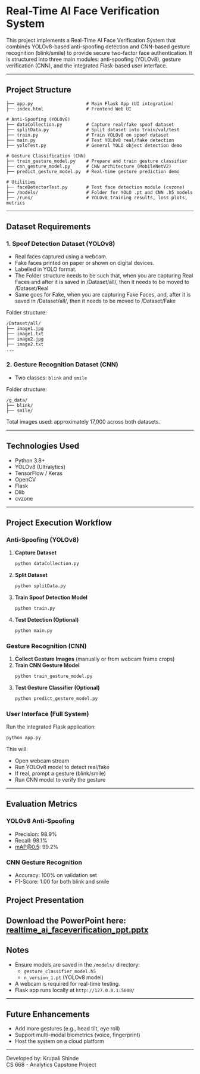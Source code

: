 # Real-Time AI Face Verification System

This project implements a Real-Time AI Face Verification System that combines YOLOv8-based anti-spoofing detection and CNN-based gesture recognition (blink/smile) to provide secure two-factor face authentication. It is structured into three main modules: anti-spoofing (YOLOv8), gesture verification (CNN), and the integrated Flask-based user interface.

---

## Project Structure
```
├── app.py                    # Main Flask App (UI integration)
├── index.html                # Frontend Web UI

# Anti-Spoofing (YOLOv8)
├── dataCollection.py         # Capture real/fake spoof dataset
├── splitData.py              # Split dataset into train/val/test
├── train.py                  # Train YOLOv8 on spoof dataset
├── main.py                   # Test YOLOv8 real/fake detection
├── yoloTest.py               # General YOLO object detection demo

# Gesture Classification (CNN)
├── train_gesture_model.py    # Prepare and train gesture classifier
├── cnn_gesture_model.py      # CNN architecture (MobileNetV2)
├── predict_gesture_model.py  # Real-time gesture prediction demo

# Utilities
├── faceDetectorTest.py       # Test face detection module (cvzone)
├── /models/                  # Folder for YOLO .pt and CNN .h5 models
├── /runs/                    # YOLOv8 training results, loss plots, metrics
```

---

## Dataset Requirements

### 1. Spoof Detection Dataset (YOLOv8)
- Real faces captured using a webcam.
- Fake faces printed on paper or shown on digital devices.
- Labelled in YOLO format.
- The Folder structure needs to be such that, when you are capturing Real Faces and after it is saved in /Dataset/all/, then it needs to be moved to /Dataset/Real
- Same goes for Fake, when you are capturing Fake Faces, and, after it is saved in /Dataset/all/, then it needs to be moved to /Dataset/Fake

Folder structure:
```
/Dataset/all/
├── image1.jpg
├── image1.txt
├── image2.jpg
├── image2.txt
...
```

### 2. Gesture Recognition Dataset (CNN)
- Two classes: `blink` and `smile`

Folder structure:
```
/g_data/
├── blink/
├── smile/
```

Total images used: approximately 17,000 across both datasets.

---

## Technologies Used
- Python 3.8+
- YOLOv8 (Ultralytics)
- TensorFlow / Keras
- OpenCV
- Flask
- Dlib
- cvzone

---

## Project Execution Workflow

### Anti-Spoofing (YOLOv8)
1. **Capture Dataset**
   ```bash
   python dataCollection.py
   ```
2. **Split Dataset**
   ```bash
   python splitData.py
   ```
3. **Train Spoof Detection Model**
   ```bash
   python train.py
   ```
4. **Test Detection (Optional)**
   ```bash
   python main.py
   ```

### Gesture Recognition (CNN)
1. **Collect Gesture Images** (manually or from webcam frame crops)
2. **Train CNN Gesture Model**
   ```bash
   python train_gesture_model.py
   ```
3. **Test Gesture Classifier (Optional)**
   ```bash
   python predict_gesture_model.py
   ```

### User Interface (Full System)
Run the integrated Flask application:
```bash
python app.py
```

This will:
- Open webcam stream
- Run YOLOv8 model to detect real/fake
- If real, prompt a gesture (blink/smile)
- Run CNN model to verify the gesture

---

## Evaluation Metrics

### YOLOv8 Anti-Spoofing
- Precision: 98.9%
- Recall: 98.1%
- mAP@0.5: 99.2%

### CNN Gesture Recognition
- Accuracy: 100% on validation set
- F1-Score: 1.00 for both blink and smile

## Project Presentation

Download the PowerPoint here:
[realtime_ai_faceverification_ppt.pptx](Project-Report/realtime_ai_faceverification_ppt.pptx)
---

## Notes
- Ensure models are saved in the `/models/` directory:
  - `gesture_classifier_model.h5`
  - `n_version_1.pt` (YOLOv8 model)
- A webcam is required for real-time testing.
- Flask app runs locally at `http://127.0.0.1:5000/`

---

## Future Enhancements
- Add more gestures (e.g., head tilt, eye roll)
- Support multi-modal biometrics (voice, fingerprint)
- Host the system on a cloud platform

---

Developed by: Krupali Shinde  
CS 668 - Analytics Capstone Project
